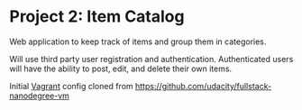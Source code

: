 Project 2: Item Catalog
=======================

Web application to keep track of items and group them in categories.

Will use third party user registration and authentication. Authenticated users will have the ability to post, edit, and delete their own items.

Initial [Vagrant](https://www.vagrantup.com/) config cloned from https://github.com/udacity/fullstack-nanodegree-vm

